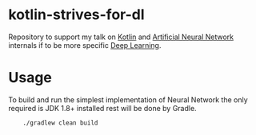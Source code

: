 # kotlin-strives-for-dl
Repository to support my talk on [Kotlin](http://kotlinlang.org/) and [Artificial Neural Network](https://en.wikipedia.org/wiki/Artificial_neural_network) internals if to be more specific [Deep Learning](https://en.wikipedia.org/wiki/Deep_learning).

Usage
===========

To build and run the simplest implementation of Neural Network the only required is JDK 1.8+ installed rest will be done by Gradle.

```bash
    ./gradlew clean build
```